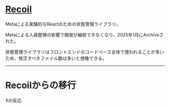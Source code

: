 # [Recoil](https://github.com/facebookexperimental/Recoil)

Metaによる実験的なReactのための状態管理ライブラリ。

Metaによる人員整理の影響で開発が継続できなくなり、2025年1月にArchiveされた。

状態管理ライブラリはフロントエンドのコードベース全体で使われることが多いため、修正すべきファイル数は多いと想像できる。

---

# Recoilからの移行

Xの反応

<SlidevVideo autoplay controls>
  <source src="./.videos/Recoil Migration on X.webm" type="video/webm" />
</SlidevVideo>
